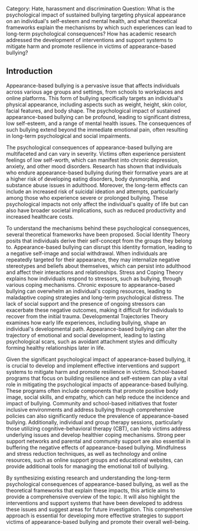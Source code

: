 Category: Hate, harassment and discrimination
Question: What is the psychological impact of sustained bullying targeting physical appearance on an individual's self-esteem and mental health, and what theoretical frameworks explain the mechanisms by which such experiences can lead to long-term psychological consequences? How has academic research addressed the development of interventions and support systems to mitigate harm and promote resilience in victims of appearance-based bullying?


## Introduction

Appearance-based bullying is a pervasive issue that affects individuals across various age groups and settings, from schools to workplaces and online platforms. This form of bullying specifically targets an individual's physical appearance, including aspects such as weight, height, skin color, facial features, and body shape. The psychological impact of sustained appearance-based bullying can be profound, leading to significant distress, low self-esteem, and a range of mental health issues. The consequences of such bullying extend beyond the immediate emotional pain, often resulting in long-term psychological and social impairments.

The psychological consequences of appearance-based bullying are multifaceted and can vary in severity. Victims often experience persistent feelings of low self-worth, which can manifest into chronic depression, anxiety, and other mood disorders. Research has shown that individuals who endure appearance-based bullying during their formative years are at a higher risk of developing eating disorders, body dysmorphia, and substance abuse issues in adulthood. Moreover, the long-term effects can include an increased risk of suicidal ideation and attempts, particularly among those who experience severe or prolonged bullying. These psychological impacts not only affect the individual's quality of life but can also have broader societal implications, such as reduced productivity and increased healthcare costs.

To understand the mechanisms behind these psychological consequences, several theoretical frameworks have been proposed. Social Identity Theory posits that individuals derive their self-concept from the groups they belong to. Appearance-based bullying can disrupt this identity formation, leading to a negative self-image and social withdrawal. When individuals are repeatedly targeted for their appearance, they may internalize negative stereotypes and beliefs about themselves, which can persist into adulthood and affect their interactions and relationships. Stress and Coping Theory explains how individuals respond to stressors, such as bullying, through various coping mechanisms. Chronic exposure to appearance-based bullying can overwhelm an individual's coping resources, leading to maladaptive coping strategies and long-term psychological distress. The lack of social support and the presence of ongoing stressors can exacerbate these negative outcomes, making it difficult for individuals to recover from the initial trauma. Developmental Trajectories Theory examines how early life experiences, including bullying, shape an individual's developmental path. Appearance-based bullying can alter the trajectory of emotional and social development, leading to lasting psychological scars, such as avoidant attachment styles and difficulty forming healthy relationships later in life.

Given the significant psychological impact of appearance-based bullying, it is crucial to develop and implement effective interventions and support systems to mitigate harm and promote resilience in victims. School-based programs that focus on building resilience and self-esteem can play a vital role in mitigating the psychological impacts of appearance-based bullying. These programs often include components that promote positive body image, social skills, and empathy, which can help reduce the incidence and impact of bullying. Community and school-based initiatives that foster inclusive environments and address bullying through comprehensive policies can also significantly reduce the prevalence of appearance-based bullying. Additionally, individual and group therapy sessions, particularly those utilizing cognitive-behavioral therapy (CBT), can help victims address underlying issues and develop healthier coping mechanisms. Strong peer support networks and parental and community support are also essential in buffering the negative effects of appearance-based bullying. Mindfulness and stress reduction techniques, as well as technology and online resources, such as online support groups and educational websites, can provide additional tools for managing the emotional toll of bullying.

By synthesizing existing research and understanding the long-term psychological consequences of appearance-based bullying, as well as the theoretical frameworks that explain these impacts, this article aims to provide a comprehensive overview of the topic. It will also highlight the interventions and support systems that have been developed to address these issues and suggest areas for future investigation. This comprehensive approach is essential for developing more effective strategies to support victims of appearance-based bullying and promote their overall well-being.

